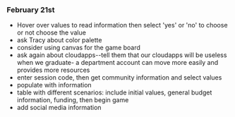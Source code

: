 ### February 21st

* Hover over values to read information then select 'yes' or 'no' to choose or not choose the value
* ask Tracy about color palette
* consider using canvas for the game board
* ask again about cloudapps--tell them that our cloudapps will be useless when we graduate- a department account can move more easily and provides more resources
* enter session code, then get community information and select values
* populate with information
* table with different scenarios: include initial values, general budget information, funding, then begin game
* add social media information